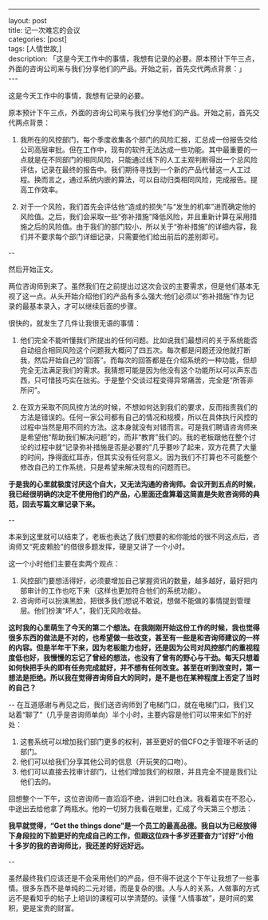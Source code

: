 ---
layout: post  
title: 记一次难忘的会议  
categories: [post]  
tags: [人情世故,]  
description: 「这是今天工作中的事情，我想有记录的必要。原本预计下午三点，外面的咨询公司来与我们分享他们的产品。开始之前，首先交代两点背景：」   
---　

这是今天工作中的事情，我想有记录的必要。　　

原本预计下午三点，外面的咨询公司来与我们分享他们的产品。开始之前，首先交代两点背景：　　


1. 我所在的风控部门，每个季度收集各个部门的风险汇报，汇总成一份报告交给公司高层审批。但在工作中，现有的软件无法达成一些功能。其中最重要的一点就是在不同部门的相同风险，只能通过线下的人工主观判断得出一个总风险评估，记录在最终的报告中。我们期待寻找到一个新的产品代替这一人工过程。换而言之，通过系统内嵌的算法，可以自动归类相同风险，完成报告。提高工作效率。　　

2. 对于一个风险，我们首先会评估他“造成的损失”与“发生的机率”进而确定他的风险值。之后，我们会采取一些“弥补措施”降低风险，并且重新计算在采用措施之后的风险值。由于我们的部门较小，所以关于“弥补措施”的详细内容，我们并不要求每个部门详细记录，只需要他们给出前后的差别即可。

--

然后开始正文。　　

两位咨询师到来了。虽然我们在之前提出过这次会议的主要需求，但是他们基本无视了这一点。从头开始介绍他们的产品有多么强大:他们必须以“弥补措施”作为记录的最基本录入，才可以继续后面的步骤。

很快的，就发生了几件让我很无语的事情：

1. 他们完全不能听懂我们所提出的任何问题。比如说我们最想问的关于系统能否自动组合相同风险这个问题我大概问了四五次。每次都是问题还没他就打断我，然后开始自己的“回答”。而每次的回答都是在介绍系统的一种功能，但却完全无法满足我们的需求。我猜想可能是因为他没有这个功能所以可以声东击西，只可惜技巧实在拙劣。于是整个交谈过程变得异常痛苦，完全是“所答非所问”。

2. 在双方采取不同风控方法的时候，不想如何达到我们的要求，反而指责我们的方法是错误的。任何一家公司都有自己的情况和规模，所以在具体执行风控的过程中当然是用不同的方法。这本身就没有对错而言。可是我们聘请咨询师来是希望他“帮助我们解决问题”的，而非“教育”我们的。我的老板跟他在整个讨论的过程中就“记录弥补措施是否是必要的”几乎要吵了起来，双方花费了大量的时间，挣得面红耳赤，但其实没有任何意义。因为我们不打算也不可能整个修改自己的工作系统，只是希望来解决现有的问题而已。


**于是我的心里就极度讨厌这个自大，又无法沟通的咨询师。会议开到五点的时候，我已经很明确的决定不使用他们的产品，心里面还盘算着这简直是失败咨询师的典范，回去写篇文章记录下来。**

--

本来到这里就可以结束了，老板也表达了我们想要的和你能给的很不同这点后，咨询师又“死皮赖脸”的借很多题发挥，硬是又讲了一个小时。

这一个小时他们主要在卖两个观点：

1. 风控部门要想活得好，必须要增加自己掌握资讯的数量，越多越好，最好把内部审计的工作也吃下来（这样也更加符合他们的系统功能）。
2. 咨询师可以扮演黑脸，把很多我们想说不敢说，想做不能做的事情提到管理层。他们扮演“坏人”，我们无风险收益。

**这时我的心里萌生了今天的第二个想法。在我刚刚开始这份工作的时候，我也觉得很多东西的做法是不对的，也希望做一些改变，甚至有一些是和咨询师建议的一样的内容。但是半年干下来，因为老板能力也好，还是因为公司对风控部门的重视程度低也好，我慢慢的忘记了曾经的想法，也没有了曾有的野心与干劲。每天只想着如何快把手头的即有任务完成就好，并不想有任何改变。甚至在听到改变时，第一想法是拒绝。所以我在觉得咨询师自大的同时，是不是也在某种程度上否定了当时的自己？**

--
在互道感谢与再见之后，我们送咨询师到了电梯门口，就在电梯门口，我们又站着“聊了”（几乎是咨询师单向）半个小时，主要内容是他们可以带来如下的好处：　　

1. 这套系统可以增加我们部门更多的权利，甚至更好的借CFO之手管理不听话的部门。
2. 他们可以给我们分享其他公司的信息（开玩笑的口吻）。
3. 他们可以直接去找审计部门，让他们增加我们的权限，并且完全不提是我们让他们去的。

回想整个一下午，这位咨询师一直滔滔不绝，讲到口吐白沫。我看着实在不忍心，中途出去给他拿了两瓶水。他的一切努力我看在眼里，汇成了今天第三个想法：

**我早就觉得，“Get the things done”是一个员工的最高品德。我自以为已经放得下身段拉的下脸更好的完成自己的工作，但跟这位四十多岁还要奋力“讨好”小他十多岁的我的咨询师比，我还差的好远好远。**

--

虽然最终我们应该还是不会采用他们的产品，但不得不说这个下午让我想了一些事情。很多东西不是单纯的二元对错，而是复杂的很。人与人的关系，人做事的方式远不是看知乎的帖子上培训的课程可以学清楚的。读懂
“人情事故”，是时间的累积，更是宝贵的财富。

